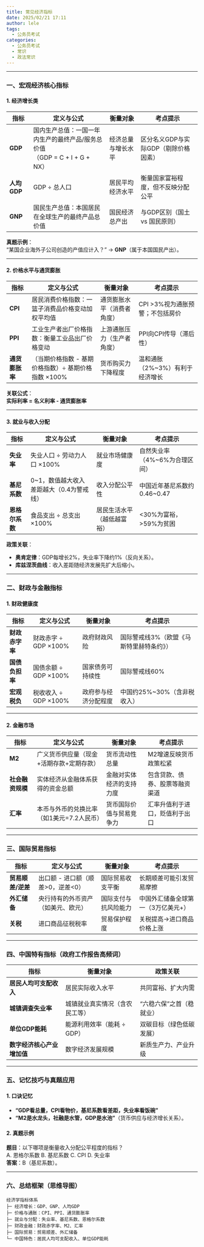 ```yaml
---
title: 常见经济指标
date: 2025/02/21 17:11
author: lele
tags:
  - 公务员考试
categories:
  - 公务员考试
  - 常识
  - 政法常识
---
```

---

### **一、宏观经济核心指标**
#### **1. 经济增长类**
| **指标**       | **定义与公式**                          | **衡量对象**               | **考点提示**                  |
|----------------|----------------------------------------|---------------------------|-----------------------------|
| **GDP**        | 国内生产总值：一国一年内生产的最终产品/服务总价值<br>（GDP = C + I + G + NX） | 经济总量与增长水平          | 区分名义GDP与实际GDP（剔除价格因素） |
| **人均GDP**    | GDP ÷ 总人口                            | 居民平均经济水平            | 衡量国家富裕程度，但不反映分配公平 |
| **GNP**        | 国民生产总值：本国居民在全球生产的最终产品总价值       | 国民经济总产出              | 与GDP区别（国土 vs 国民原则） |

**真题示例**：  
“某国企业海外子公司创造的产值应计入？” → **GNP**（属于本国国民产出）。

---

#### **2. 价格水平与通货膨胀**
| **指标**       | **定义与公式**                          | **衡量对象**               | **考点提示**                  |
|----------------|----------------------------------------|---------------------------|-----------------------------|
| **CPI**        | 居民消费价格指数：一篮子消费品价格变动加权平均值      | 通货膨胀水平（消费者角度）    | CPI >3%视为通胀预警；不包括房价 |
| **PPI**        | 工业生产者出厂价格指数：衡量工业品出厂价格变动        | 上游通胀压力（生产者角度）    | PPI向CPI传导（滞后性）       |
| **通货膨胀率** | （当期价格指数 - 基期价格指数）÷ 基期价格指数 ×100% | 货币购买力下降程度           | 温和通胀（2%~3%）有利于经济增长 |

**关联公式**：  
**实际利率 = 名义利率 - 通货膨胀率**

---

#### **3. 就业与收入分配**
| **指标**         | **定义与公式**                          | **衡量对象**               | **考点提示**                  |
|------------------|----------------------------------------|---------------------------|-----------------------------|
| **失业率**       | 失业人口 ÷ 劳动力人口 ×100%             | 就业市场健康度              | 自然失业率（4%~6%为合理区间） |
| **基尼系数**     | 0~1，数值越大收入差距越大（0.4为警戒线）   | 收入分配公平性              | 中国近年基尼系数约0.46~0.47  |
| **恩格尔系数**   | 食品支出 ÷ 总支出 ×100%                 | 居民生活水平（越低越富裕）    | <30%为富裕，>59%为贫困       |

**政策关联**：  
- **奥肯定律**：GDP每增长2%，失业率下降约1%（反向关系）。  
- **库兹涅茨曲线**：收入差距随经济发展先扩大后缩小。

---

### **二、财政与金融指标**
#### **1. 财政健康度**
| **指标**         | **定义与公式**                          | **衡量对象**               | **考点提示**                  |
|------------------|----------------------------------------|---------------------------|-----------------------------|
| **财政赤字率**   | 财政赤字 ÷ GDP ×100%                   | 政府财政风险                | 国际警戒线3%（欧盟《马斯特里赫特条约》） |
| **国债负担率**   | 国债余额 ÷ GDP ×100%                   | 国家债务可持续性            | 国际警戒线60%                |
| **宏观税负**     | 税收收入 ÷ GDP ×100%                   | 政府参与经济分配程度         | 中国约25%~30%（含非税收入）  |

---

#### **2. 金融市场**
| **指标**         | **定义与公式**                          | **衡量对象**               | **考点提示**                  |
|------------------|----------------------------------------|---------------------------|-----------------------------|
| **M2**           | 广义货币供应量（现金+活期存款+定期存款） | 货币流动性总量              | M2增速反映货币政策松紧       |
| **社会融资规模** | 实体经济从金融体系获得的资金总额          | 金融对实体经济的支持力度    | 包含贷款、债券、股票等融资渠道 |
| **汇率**         | 本币与外币的兑换比率（如1美元=7.2人民币） | 货币国际价值与贸易竞争力     | 汇率升值利于进口，贬值利于出口 |

---

### **三、国际贸易指标**
| **指标**         | **定义与公式**                          | **衡量对象**               | **考点提示**                  |
|------------------|----------------------------------------|---------------------------|-----------------------------|
| **贸易顺差/逆差** | 出口额 - 进口额（顺差>0，逆差<0）       | 国际贸易收支平衡            | 长期顺差可能引发贸易摩擦      |
| **外汇储备**     | 央行持有的外币资产（如美元、欧元）        | 国际支付与抗风险能力         | 中国外汇储备全球第一（3万亿美元+） |
| **关税**         | 进口商品征税税率                        | 贸易保护程度                | 关税提高→进口商品价格上涨      |

---

### **四、中国特有指标（政府工作报告高频词）**
| **指标**               | **衡量对象**                     | **政策关联**                  |
|------------------------|---------------------------------|-----------------------------|
| **居民人均可支配收入** | 居民实际收入水平                  | 共同富裕、扩大内需             |
| **城镇调查失业率**     | 城镇就业真实情况（含农民工等）     | “六稳六保”之首（稳就业）       |
| **单位GDP能耗**        | 能源利用效率（能耗 ÷ GDP）        | 双碳目标（绿色低碳发展）        |
| **数字经济核心产业增加值** | 数字经济发展规模                 | 新质生产力、产业升级            |

---

### **五、记忆技巧与真题应用**
#### **1. 口诀记忆**  
- **“GDP看总量，CPI看物价，基尼系数看差距，失业率看饭碗”**  
- **“M2是水龙头，社融是水管，GDP是水池”**（货币供应与经济增长关系）。

#### **2. 真题示例**  
**题目**：以下哪项是衡量收入分配公平程度的指标？  
A. 恩格尔系数  B. 基尼系数  C. CPI  D. 失业率  
**答案**：B（基尼系数）。

---

### **六、总结框架（思维导图）**
```
经济学指标体系  
├─ 经济增长：GDP、GNP、人均GDP  
├─ 价格与通胀：CPI、PPI、通货膨胀率  
├─ 就业与分配：失业率、基尼系数、恩格尔系数  
├─ 财政金融：财政赤字率、M2、汇率  
├─ 国际贸易：贸易顺差、外汇储备  
└─ 中国特色：居民人均可支配收入、单位GDP能耗  
```
